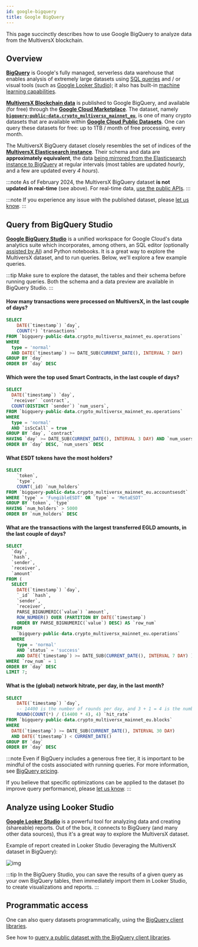 ```yaml
---
id: google-bigquery
title: Google BigQuery
---
```


[comment]: # "mx-abstract"

This page succinctly describes how to use Google BigQuery to analyze data from the MultiversX blockchain.

[comment]: # (mx-context-auto)

[comment]: # (mx-context-auto)

## Overview

[**BigQuery**](https://cloud.google.com/bigquery/docs/introduction) is Google's fully managed, serverless data warehouse that enables analysis of extremely large datasets using [SQL queries](https://cloud.google.com/bigquery/docs/introduction-sql) and / or visual tools (such as [Google Looker Studio](https://lookerstudio.google.com)); it also has built-in [machine learning capabilities](https://cloud.google.com/bigquery/docs/bqml-introduction).

[**MultiversX Blockchain data**](https://console.cloud.google.com/marketplace/product/bigquery-public-data/blockchain-analytics-multiversx-mainnet-eu) is published to Google BigQuery, and available (for free) through the [**Google Cloud Marketplace**](https://console.cloud.google.com/marketplace/product/bigquery-public-data/blockchain-analytics-multiversx-mainnet-eu). The dataset, namely [**`bigquery-public-data.crypto_multiversx_mainnet_eu`**](https://console.cloud.google.com/bigquery?p=bigquery-public-data&d=crypto_multiversx_mainnet_eu&page=dataset), is one of many crypto datasets that are available within [**Google Cloud Public Datasets**](https://cloud.google.com/bigquery/public-data). One can query these datasets for free: up to 1TB / month of free processing, every month.

The MultiversX BigQuery dataset closely resembles the set of indices of the [**MultiversX Elasticsearch instance**](/sdk-and-tools/elastic-search#elasticsearch-indices). Their schema and data are **approximately equivalent**, the data [being mirrored from the Elasticsearch instance to BigQuery](https://github.com/multiversx/multiversx-etl) at regular intervals (most tables are updated _hourly_, and a few are updated every _4 hours_).

:::note
As of February 2024, the MultiversX BigQuery dataset **is not updated in real-time** (see above). For real-time data, [use the public APIs](/sdk-and-tools/rest-api).
:::

:::note
If you experience any issue with the published dataset, please [let us know](https://github.com/multiversx/multiversx-etl/issues).
:::

[comment]: # (mx-context-auto)

## Query from BigQuery Studio

[**Google BigQuery Studio**](https://cloud.google.com/bigquery/docs/query-overview#bigquery-studio) is a unified workspace for Google Cloud's data analytics suite which incorporates, among others, an SQL editor (optionally [assisted by AI](https://cloud.google.com/bigquery/docs/write-sql-duet-ai)) and Python notebooks. It is a great way to explore the MultiversX dataset, and to run queries. Below, we'll explore a few example queries.

:::tip
Make sure to explore the dataset, the tables and their schema before running queries. Both the schema and a data preview are available in BigQuery Studio.
:::

[comment]: # (mx-context-auto)

#### How many transactions were processed on MultiversX, in the last couple of days?

```sql
SELECT
    DATE(`timestamp`) `day`,
    COUNT(*) `transactions`
FROM `bigquery-public-data.crypto_multiversx_mainnet_eu.operations`
WHERE
  type = 'normal'
  AND DATE(`timestamp`) >= DATE_SUB(CURRENT_DATE(), INTERVAL 7 DAY)
GROUP BY `day`
ORDER BY `day` DESC
```

[comment]: # (mx-context-auto)

#### Which were the top used Smart Contracts, in the last couple of days?

```sql
SELECT
  DATE(`timestamp`) `day`,
  `receiver` `contract`,
  COUNT(DISTINCT `sender`) `num_users`,
FROM `bigquery-public-data.crypto_multiversx_mainnet_eu.operations`
WHERE
  type = 'normal'
  AND `isScCall` = true
GROUP BY `day`, `contract`
HAVING `day` >= DATE_SUB(CURRENT_DATE(), INTERVAL 3 DAY) AND `num_users` > 1000
ORDER BY `day` DESC, `num_users` DESC
```

[comment]: # (mx-context-auto)

#### What ESDT tokens have the most holders?

```sql
SELECT
    `token`,
    `type`,
    COUNT(_id) `num_holders`
FROM `bigquery-public-data.crypto_multiversx_mainnet_eu.accountsesdt`
WHERE `type` = 'FungibleESDT' OR `type` = 'MetaESDT'
GROUP BY `token`, `type`
HAVING `num_holders` > 5000
ORDER BY `num_holders` DESC
```

[comment]: # (mx-context-auto)

#### What are the transactions with the largest transferred EGLD amounts, in the last couple of days?

```sql
SELECT
  `day`,
  `hash`,
  `sender`,
  `receiver`,
  `amount`
FROM (
  SELECT
    DATE(`timestamp`) `day`,
    `_id` `hash`,
    `sender`,
    `receiver`,
    PARSE_BIGNUMERIC(`value`) `amount`,
    ROW_NUMBER() OVER (PARTITION BY DATE(`timestamp`)
    ORDER BY PARSE_BIGNUMERIC(`value`) DESC) AS `row_num`
  FROM
    `bigquery-public-data.crypto_multiversx_mainnet_eu.operations`
  WHERE
    type = 'normal'
    AND `status` = 'success'
    AND DATE(`timestamp`) >= DATE_SUB(CURRENT_DATE(), INTERVAL 7 DAY) )
WHERE `row_num` = 1
ORDER BY `day` DESC
LIMIT 7;
```

[comment]: # (mx-context-auto)

#### What is the (global) network hitrate, per day, in the last month?

```sql
SELECT
    DATE(`timestamp`) `day`,
    -- 14400 is the number of rounds per day, and 3 + 1 = 4 is the number of shards
    ROUND(COUNT(*) / (14400 * 4), 4) `hit_rate`
FROM `bigquery-public-data.crypto_multiversx_mainnet_eu.blocks`
WHERE
  DATE(`timestamp`) >= DATE_SUB(CURRENT_DATE(), INTERVAL 30 DAY)
  AND DATE(`timestamp`) < CURRENT_DATE()
GROUP BY `day`
ORDER BY `day` DESC
```

:::note
Even if BigQuery includes a generous free tier, it is important to be mindful of the costs associated with running queries. For more information, see [BigQuery pricing](https://cloud.google.com/bigquery/pricing).

If you believe that specific optimizations can be applied to the dataset (to improve query performance), please [let us know](https://github.com/multiversx/multiversx-etl/issues).
:::

[comment]: # (mx-context-auto)

## Analyze using Looker Studio

[**Google Looker Studio**](https://lookerstudio.google.com) is a powerful tool for analyzing data and creating (shareable) reports. Out of the box, it connects to BigQuery (and many other data sources), thus it's a great way to explore the MultiversX dataset.

Example of report created in Looker Studio (leveraging the MultiversX dataset in BigQuery):

![img](/sdk-and-tools/looker_studio_1.png)

:::tip
In the BigQuery Studio, you can save the results of a given query as your own BigQuery tables, then immediately import them in Looker Studio, to create visualizations and reports.
:::

[comment]: # (mx-context-auto)

## Programmatic access

One can also query datasets programmatically, using the [BigQuery client libraries](https://cloud.google.com/bigquery/docs/reference/libraries).

See how to [query a public dataset with the BigQuery client libraries](https://cloud.google.com/bigquery/docs/quickstarts/quickstart-client-libraries).
